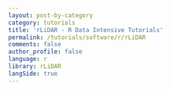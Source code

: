```yaml
---
layout: post-by-category
category: tutorials
title: 'rLiDAR - R Data Intensive Tutorials'
permalink: /tutorials/software/r/rLiDAR
comments: false
author_profile: false
language: r
library: rLiDAR
langSide: true
---
```

